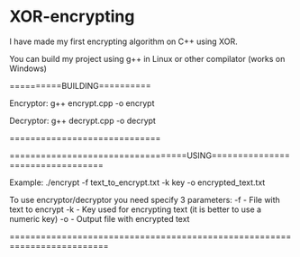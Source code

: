# XOR-encrypting

I have made my first encrypting algorithm on C++ using XOR.

You can build my project using g++ in Linux or other compilator (works on Windows)

==========BUILDING==========

Encryptor:
g++ encrypt.cpp -o encrypt 

Decryptor:
g++ decrypt.cpp -o decrypt 

=============================


==================================USING=================================

Example: ./encrypt -f text_to_encrypt.txt -k key -o encrypted_text.txt

To use encryptor/decryptor you need specify 3 parameters:
-f - File with text to encrypt
-k - Key used for encrypting text (it is better to use a numeric key)
-o - Output file with encrypted text

=========================================================================
